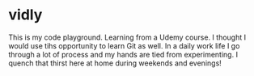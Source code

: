 # vidly
This is my code playground. Learning from a Udemy course. I thought I would use tihs opportunity to learn Git as well. In a daily work life I go through a lot of process and my hands are tied from experimenting. I quench that thirst here at home during weekends and evenings! 
